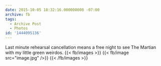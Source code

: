 ```yaml
---
date: 2015-10-05 18:32:16.000000000 -07:00
archive: fb
tags: 
  - Archive Post
  - Photos
id: '1444095136'
---
```


Last minute rehearsal cancellation means a free night to see The Martian with my little green weirdos.
{{< fb/images >}}
{{< fb/image src="image.jpg" />}}
{{< /fb/images >}}
